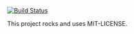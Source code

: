 [![Build Status](https://travis-ci.org/akretion/aktooor.png?branch=master)](https://travis-ci.org/akretion/aktooor)

This project rocks and uses MIT-LICENSE.
